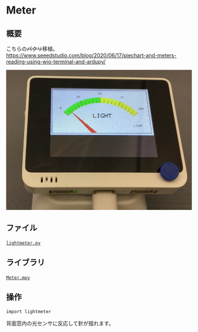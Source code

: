 # Meter

## 概要
こちらの~~パクリ~~移植。<br/>
https://www.seeedstudio.com/blog/2020/06/17/piechart-and-meters-reading-using-wio-terminal-and-ardupy/ <br/>

[![YouTube](./Meter.jpg)](https://www.youtube.com/watch?v=81uXKjxUL8U)

## ファイル
   [`lightmeter.py`](/CIRCUITPY/lightmeter.py)

## ライブラリ
   [`Meter.mpy`](/libsrc/Meter.py)

## 操作
```
import lightmeter
```

背面窓内の光センサに反応して針が揺れます。
